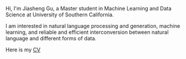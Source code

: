 Hi, I'm Jiasheng Gu, a Master student in Machine Learning and Data Science at University of Southern California.

I am interested in natural language processing and generation, machine learning, and reliable and efficient interconversion between natural language and different forms of data.

Here is my [CV](https://docs.google.com/viewer?url=https://github.com/jiashenggu/Jiasheng_Gu_CV/raw/gh_actions_builds/Jiasheng_Gu_CV.pdf)
